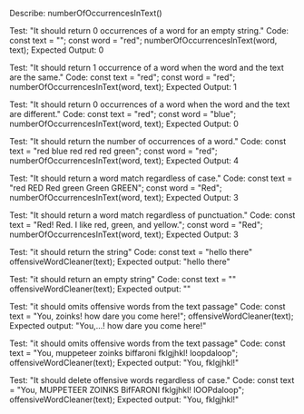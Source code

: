 Describe: numberOfOccurrencesInText()

Test: "It should return 0 occurrences of a word for an empty string."
Code:
const text = "";
const word = "red";
numberOfOccurrencesInText(word, text);
Expected Output: 0

Test: "It should return 1 occurrence of a word when the word and the text are the same."
Code:
const text = "red";
const word = "red";
numberOfOccurrencesInText(word, text);
Expected Output: 1

Test: "It should return 0 occurrences of a word when the word and the text are different."
Code:
const text = "red";
const word = "blue";
numberOfOccurrencesInText(word, text);
Expected Output: 0

Test: "It should return the number of occurrences of a word."
Code:
const text = "red blue red red red green";
const word = "red";
numberOfOccurrencesInText(word, text);
Expected Output: 4

Test: "It should return a word match regardless of case."
Code:
const text = "red RED Red green Green GREEN";
const word = "Red";
numberOfOccurrencesInText(word, text);
Expected Output: 3

Test: "It should return a word match regardless of punctuation."
Code:
const text = "Red! Red. I like red, green, and yellow.";
const word = "Red";
numberOfOccurrencesInText(word, text);
Expected Output: 3

Test: "it should return the string"
Code:
const text = "hello there"
offensiveWordCleaner(text);
Expected output: "hello there"

Test: "it should return an empty string"
Code:
const text = ""
offensiveWordCleaner(text);
Expected output: ""


Test: "it should omits offensive words from the text passage"
Code:
const text = "You, zoinks! how dare you come here!";
offensiveWordCleaner(text);
Expected output: "You,...! how dare you come here!"

Test: "it should omits offensive words from the text passage"
Code:
const text = "You, muppeteer zoinks biffaroni fklgjhkl! loopdaloop";
offensiveWordCleaner(text);
Expected output: "You, fklgjhkl!"



Test: "It should delete offensive words regardless of case."
Code:
const text = "You, MUPPETEER ZOINKS BifFARONI fklgjhkl! lOOPdaloop";
offensiveWordCleaner(text);
Expected output: "You, fklgjhkl!"